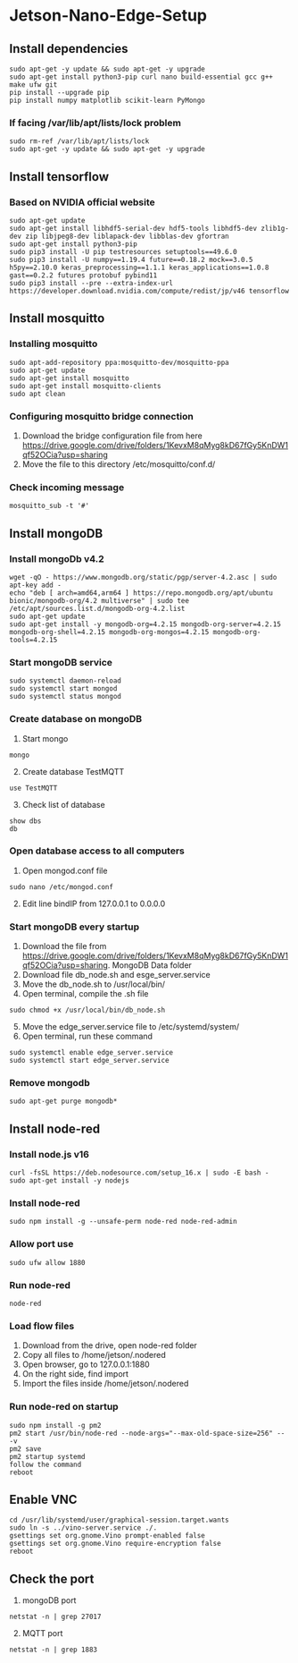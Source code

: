 # Jetson-Nano-Edge-Setup

## Install dependencies
```
sudo apt-get -y update && sudo apt-get -y upgrade
sudo apt-get install python3-pip curl nano build-essential gcc g++ make ufw git
pip install --upgrade pip
pip install numpy matplotlib scikit-learn PyMongo
```

### If facing /var/lib/apt/lists/lock problem
```
sudo rm-ref /var/lib/apt/lists/lock
sudo apt-get -y update && sudo apt-get -y upgrade
```

## Install tensorflow
### Based on NVIDIA official website
```
sudo apt-get update
sudo apt-get install libhdf5-serial-dev hdf5-tools libhdf5-dev zlib1g-dev zip libjpeg8-dev liblapack-dev libblas-dev gfortran
sudo apt-get install python3-pip
sudo pip3 install -U pip testresources setuptools==49.6.0
sudo pip3 install -U numpy==1.19.4 future==0.18.2 mock==3.0.5 h5py==2.10.0 keras_preprocessing==1.1.1 keras_applications==1.0.8 gast==0.2.2 futures protobuf pybind11
sudo pip3 install --pre --extra-index-url https://developer.download.nvidia.com/compute/redist/jp/v46 tensorflow
```

## Install mosquitto
### Installing mosquitto
```
sudo apt-add-repository ppa:mosquitto-dev/mosquitto-ppa
sudo apt-get update
sudo apt-get install mosquitto
sudo apt-get install mosquitto-clients
sudo apt clean
```

### Configuring mosquitto bridge connection
1. Download the bridge configuration file from here https://drive.google.com/drive/folders/1KevxM8qMyg8kD67fGy5KnDW1qf52OCia?usp=sharing
2. Move the file to this directory /etc/mosquitto/conf.d/

### Check incoming message
```
mosquitto_sub -t '#'
```

## Install mongoDB
### Install mongoDb v4.2
```
wget -qO - https://www.mongodb.org/static/pgp/server-4.2.asc | sudo apt-key add -
echo "deb [ arch=amd64,arm64 ] https://repo.mongodb.org/apt/ubuntu bionic/mongodb-org/4.2 multiverse" | sudo tee /etc/apt/sources.list.d/mongodb-org-4.2.list
sudo apt-get update
sudo apt-get install -y mongodb-org=4.2.15 mongodb-org-server=4.2.15 mongodb-org-shell=4.2.15 mongodb-org-mongos=4.2.15 mongodb-org-tools=4.2.15
```

### Start mongoDB service
```
sudo systemctl daemon-reload
sudo systemctl start mongod
sudo systemctl status mongod
```

### Create database on mongoDB
1. Start mongo
```
mongo
```
2. Create database TestMQTT
```
use TestMQTT
```
3. Check list of database
```
show dbs
db
```

### Open database access to all computers
1. Open mongod.conf file
```
sudo nano /etc/mongod.conf
```
2. Edit line bindIP from 127.0.0.1 to 0.0.0.0

### Start mongoDB every startup
1. Download the file from https://drive.google.com/drive/folders/1KevxM8qMyg8kD67fGy5KnDW1qf52OCia?usp=sharing. MongoDB Data folder
2. Download file db_node.sh and esge_server.service
3. Move the db_node.sh to /usr/local/bin/
4. Open terminal, compile the .sh file
```
sudo chmod +x /usr/local/bin/db_node.sh
```
5. Move the edge_server.service file to /etc/systemd/system/
6. Open terminal, run these command
```
sudo systemctl enable edge_server.service
sudo systemctl start edge_server.service
```

### Remove mongodb
```
sudo apt-get purge mongodb*
```

## Install node-red
### Install node.js v16
```
curl -fsSL https://deb.nodesource.com/setup_16.x | sudo -E bash -
sudo apt-get install -y nodejs
```

### Install node-red
```
sudo npm install -g --unsafe-perm node-red node-red-admin
```

### Allow port use
```
sudo ufw allow 1880
```

### Run node-red
```
node-red
```

### Load flow files
1. Download from the drive, open node-red folder
2. Copy all files to /home/jetson/.nodered
3. Open browser, go to 127.0.0.1:1880
4. On the right side, find import
5. Import the files inside /home/jetson/.nodered

### Run node-red on startup
```
sudo npm install -g pm2
pm2 start /usr/bin/node-red --node-args="--max-old-space-size=256" -- -v
pm2 save
pm2 startup systemd
follow the command
reboot
```

## Enable VNC
```
cd /usr/lib/systemd/user/graphical-session.target.wants
sudo ln -s ../vino-server.service ./.
gsettings set org.gnome.Vino prompt-enabled false
gsettings set org.gnome.Vino require-encryption false
reboot
```

## Check the port
1. mongoDB port
```
netstat -n | grep 27017
```
2. MQTT port
```
netstat -n | grep 1883
```
